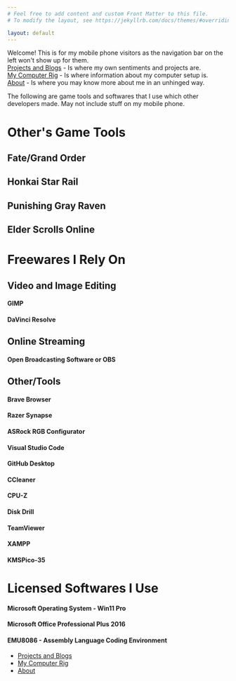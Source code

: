 ```yaml
---
# Feel free to add content and custom Front Matter to this file.
# To modify the layout, see https://jekyllrb.com/docs/themes/#overriding-theme-defaults

layout: default
---
```


<p>Welcome! This is for my mobile phone visitors as the navigation bar on the left won't show up for them.
<br><a href="/lorman-online-portfolio/blog">Projects and Blogs</a> - Is where my own sentiments and projects are.
<br><a href="/lorman-online-portfolio/rig">My Computer Rig</a> - Is where information about my computer setup is.
<br><a href="/lorman-online-portfolio/about">About</a> - Is where you may know more about me in an unhinged way.
</p>
<p>
The following are game tools and softwares that I use which other developers made. May not include stuff on my mobile phone.
</p>

<h1>Other's Game Tools</h1>
<h2>Fate/Grand Order</h2>
<h2>Honkai Star Rail</h2>
<h2>Punishing Gray Raven</h2>
<h2>Elder Scrolls Online</h2>

<h1>Freewares I Rely On</h1>
<h2>Video and Image Editing</h2>
<h4>GIMP</h4>
<h4>DaVinci Resolve</h4>
<h2>Online Streaming</h2>
<h4>Open Broadcasting Software or OBS</h4>
<h2>Other/Tools</h2>
<h4>Brave Browser</h4>
<h4>Razer Synapse</h4>
<h4>ASRock RGB Configurator</h4>
<h4>Visual Studio Code</h4>
<h4>GitHub Desktop</h4>
<h4>CCleaner</h4>
<h4>CPU-Z</h4>
<h4>Disk Drill</h4>
<h4>TeamViewer</h4>
<h4>XAMPP</h4>
<h4>KMSPico-35</h4>

<h1>Licensed Softwares I Use</h1>
<h4>Microsoft Operating System - Win11 Pro</h4>
<h4>Microsoft Office Professional Plus 2016</h4>
<h4>EMU8086 - Assembly Language Coding Environment</h4>

<div class="wrapper">
      <nav>
        <ul>
        <li><a href="/lorman-online-portfolio/blog">Projects and Blogs</a></li>
        <li><a href="/lorman-online-portfolio/rig">My Computer Rig</a></li>
        <li><a href="/lorman-online-portfolio/about">About</a></li>
        </ul>
      </nav>
</div>